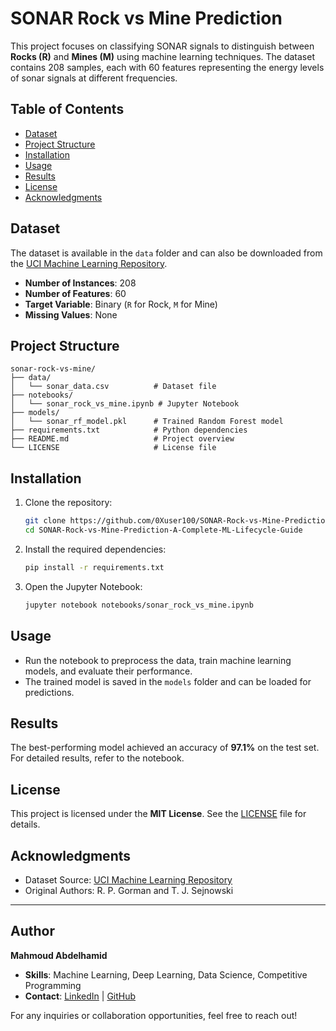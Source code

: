 # SONAR Rock vs Mine Prediction

This project focuses on classifying SONAR signals to distinguish between **Rocks (R)** and **Mines (M)** using machine learning techniques. The dataset contains 208 samples, each with 60 features representing the energy levels of sonar signals at different frequencies.

## Table of Contents
- [Dataset](#dataset)
- [Project Structure](#project-structure)
- [Installation](#installation)
- [Usage](#usage)
- [Results](#results)
- [License](#license)
- [Acknowledgments](#acknowledgments)

## Dataset
The dataset is available in the `data` folder and can also be downloaded from the [UCI Machine Learning Repository](https://archive.ics.uci.edu/ml/datasets/Connectionist+Bench+(Sonar,+Mines+vs.+Rocks)).

- **Number of Instances**: 208
- **Number of Features**: 60
- **Target Variable**: Binary (`R` for Rock, `M` for Mine)
- **Missing Values**: None

## Project Structure
```
sonar-rock-vs-mine/
├── data/
│   └── sonar_data.csv          # Dataset file
├── notebooks/
│   └── sonar_rock_vs_mine.ipynb # Jupyter Notebook
├── models/
│   └── sonar_rf_model.pkl      # Trained Random Forest model
├── requirements.txt            # Python dependencies
├── README.md                   # Project overview
└── LICENSE                     # License file
```

## Installation
1. Clone the repository:
   ```bash
   git clone https://github.com/0Xuser100/SONAR-Rock-vs-Mine-Prediction-A-Complete-ML-Lifecycle-Guide.git
   cd SONAR-Rock-vs-Mine-Prediction-A-Complete-ML-Lifecycle-Guide
   ```

2. Install the required dependencies:
   ```bash
   pip install -r requirements.txt
   ```

3. Open the Jupyter Notebook:
   ```bash
   jupyter notebook notebooks/sonar_rock_vs_mine.ipynb
   ```

## Usage
- Run the notebook to preprocess the data, train machine learning models, and evaluate their performance.
- The trained model is saved in the `models` folder and can be loaded for predictions.

## Results
The best-performing model achieved an accuracy of **97.1%** on the test set. For detailed results, refer to the notebook.

## License
This project is licensed under the **MIT License**. See the [LICENSE](LICENSE) file for details.

## Acknowledgments
- Dataset Source: [UCI Machine Learning Repository](https://archive.ics.uci.edu/ml/datasets/Connectionist+Bench+(Sonar,+Mines+vs.+Rocks))
- Original Authors: R. P. Gorman and T. J. Sejnowski

---

## Author
**Mahmoud Abdelhamid**  

- **Skills**: Machine Learning, Deep Learning, Data Science, Competitive Programming  
- **Contact**: [LinkedIn](https://linkedin.com/in/mahmoud-abdelhamid) | [GitHub](https://github.com/0Xuser100)  

For any inquiries or collaboration opportunities, feel free to reach out!
